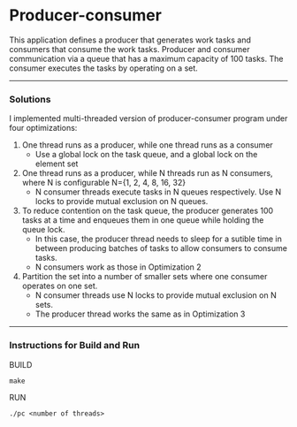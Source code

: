 # Producer-consumer
This application defines a producer that generates work tasks and consumers that consume the work tasks. Producer and consumer communication via a queue that has a maximum capacity of 100 tasks. The consumer executes the tasks by operating on a set.

*********
### Solutions

I implemented multi-threaded version of producer-consumer program under four optimizations:
1. One thread runs as a producer, while one thread runs as a consumer
    - Use a global lock on the task queue, and a global lock on the element set
2. One thread runs as a producer, while N threads run as N consumers, where N is configurable N={1, 2, 4, 8, 16, 32}
    - N consumer threads execute tasks in N queues respectively. Use N locks to provide mutual exclusion on N queues.
3. To reduce contention on the task queue, the producer generates 100 tasks at a time and enqueues them in one queue while holding the queue lock. 
    - In this case, the producer thread needs to sleep for a sutible time in between producing batches of tasks to allow consumers to consume tasks.
    - N consumers work as those in Optimization 2
4. Partition the set into a number of smaller sets where one consumer operates on one set.
    - N consumer threads use N locks to provide mutual exclusion on N sets.
    - The producer thread works the same as in Optimization 3

********

### Instructions for Build and Run
BUILD
```
make
```
RUN
```
./pc <number of threads>
```
